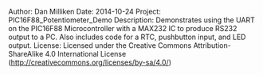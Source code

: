 Author: Dan Milliken
Date: 2014-10-24
Project: PIC16F88_Potentiometer_Demo
Description: Demonstrates using the UART on the PIC16F88 Microcontroller with a MAX232 IC to produce RS232 output to a PC. Also includes code for a RTC, pushbutton input, and LED output.
License: Licensed under the Creative Commons Attribution-ShareAlike 4.0 International License (http://creativecommons.org/licenses/by-sa/4.0/)
